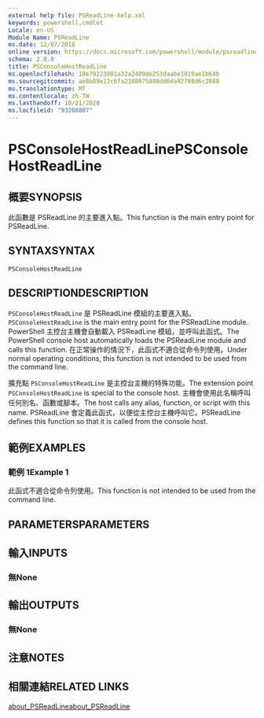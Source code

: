 ```yaml
---
external help file: PSReadLine-help.xml
keywords: powershell,cmdlet
Locale: en-US
Module Name: PSReadLine
ms.date: 12/07/2018
online version: https://docs.microsoft.com/powershell/module/psreadline/psconsolehostreadline?view=powershell-7.1&WT.mc_id=ps-gethelp
schema: 2.0.0
title: PSConsoleHostReadLine
ms.openlocfilehash: 10e79223801a32a2409de253daabe1019ae1b64b
ms.sourcegitcommit: ae8b89e12c6fa2108075888dd6da92788d6c2888
ms.translationtype: MT
ms.contentlocale: zh-TW
ms.lasthandoff: 10/21/2020
ms.locfileid: "93208807"
---
```

# <span data-ttu-id="2ca43-103">PSConsoleHostReadLine</span><span class="sxs-lookup"><span data-stu-id="2ca43-103">PSConsoleHostReadLine</span></span>

## <span data-ttu-id="2ca43-104">概要</span><span class="sxs-lookup"><span data-stu-id="2ca43-104">SYNOPSIS</span></span>
<span data-ttu-id="2ca43-105">此函數是 PSReadLine 的主要進入點。</span><span class="sxs-lookup"><span data-stu-id="2ca43-105">This function is the main entry point for PSReadLine.</span></span>

## <span data-ttu-id="2ca43-106">SYNTAX</span><span class="sxs-lookup"><span data-stu-id="2ca43-106">SYNTAX</span></span>

```
PSConsoleHostReadLine
```

## <span data-ttu-id="2ca43-107">DESCRIPTION</span><span class="sxs-lookup"><span data-stu-id="2ca43-107">DESCRIPTION</span></span>

<span data-ttu-id="2ca43-108">`PSConsoleHostReadLine` 是 PSReadLine 模組的主要進入點。</span><span class="sxs-lookup"><span data-stu-id="2ca43-108">`PSConsoleHostReadLine` is the main entry point for the PSReadLine module.</span></span> <span data-ttu-id="2ca43-109">PowerShell 主控台主機會自動載入 PSReadLine 模組，並呼叫此函式。</span><span class="sxs-lookup"><span data-stu-id="2ca43-109">The PowerShell console host automatically loads the PSReadLine module and calls this function.</span></span> <span data-ttu-id="2ca43-110">在正常操作的情況下，此函式不適合從命令列使用。</span><span class="sxs-lookup"><span data-stu-id="2ca43-110">Under normal operating conditions, this function is not intended to be used from the command line.</span></span>

<span data-ttu-id="2ca43-111">擴充點 `PSConsoleHostReadLine` 是主控台主機的特殊功能。</span><span class="sxs-lookup"><span data-stu-id="2ca43-111">The extension point `PSConsoleHostReadLine` is special to the console host.</span></span> <span data-ttu-id="2ca43-112">主機會使用此名稱呼叫任何別名、函數或腳本。</span><span class="sxs-lookup"><span data-stu-id="2ca43-112">The host calls any alias, function, or script with this name.</span></span> <span data-ttu-id="2ca43-113">PSReadLine 會定義此函式，以便從主控台主機呼叫它。</span><span class="sxs-lookup"><span data-stu-id="2ca43-113">PSReadLine defines this function so that it is called from the console host.</span></span>

## <span data-ttu-id="2ca43-114">範例</span><span class="sxs-lookup"><span data-stu-id="2ca43-114">EXAMPLES</span></span>

### <span data-ttu-id="2ca43-115">範例 1</span><span class="sxs-lookup"><span data-stu-id="2ca43-115">Example 1</span></span>

<span data-ttu-id="2ca43-116">此函式不適合從命令列使用。</span><span class="sxs-lookup"><span data-stu-id="2ca43-116">This function is not intended to be used from the command line.</span></span>

## <span data-ttu-id="2ca43-117">PARAMETERS</span><span class="sxs-lookup"><span data-stu-id="2ca43-117">PARAMETERS</span></span>

## <span data-ttu-id="2ca43-118">輸入</span><span class="sxs-lookup"><span data-stu-id="2ca43-118">INPUTS</span></span>

### <span data-ttu-id="2ca43-119">無</span><span class="sxs-lookup"><span data-stu-id="2ca43-119">None</span></span>

## <span data-ttu-id="2ca43-120">輸出</span><span class="sxs-lookup"><span data-stu-id="2ca43-120">OUTPUTS</span></span>

### <span data-ttu-id="2ca43-121">無</span><span class="sxs-lookup"><span data-stu-id="2ca43-121">None</span></span>

## <span data-ttu-id="2ca43-122">注意</span><span class="sxs-lookup"><span data-stu-id="2ca43-122">NOTES</span></span>

## <span data-ttu-id="2ca43-123">相關連結</span><span class="sxs-lookup"><span data-stu-id="2ca43-123">RELATED LINKS</span></span>

[<span data-ttu-id="2ca43-124">about_PSReadLine</span><span class="sxs-lookup"><span data-stu-id="2ca43-124">about_PSReadLine</span></span>](./About/about_PSReadLine.md)

